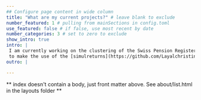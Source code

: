 ```yaml
---
## Configure page content in wide column
title: "What are my current projects?" # leave blank to exclude
number_featured: 1 # pulling from mainSections in config.toml
use_featured: false # if false, use most recent by date
number_categories: 3 # set to zero to exclude
show_intro: true
intro: |
 I am currently working on the clustering of the Swiss Pension Register using Kamila Clustering Method with the R package [kamila](https://github.com/ahfoss/kamila) of A. Foss et al. (2016) and A. Foss et al. (2018) and on classification methods. I also intend to develop stock-trading tools for evaluating the risk to invest in a specific stock (cf. [stock-analysis repository](https://github.com/Layalchristine24/stock-analysis)). Moreover, I am working on another project in the repository named [simulreturns](https://github.com/Layalchristine24/simulreturns). Thanks to this package, it will be possible to compute the final value of some investment projects based on several assumptions by entering very few parameters. A [Shiny App](https://github.com/Layalchristine24/shinyreturns) will allow
 to make the use of the [simulreturns](https://github.com/Layalchristine24/simulreturns) package more user-friendly.
outro: |

---
```


** index doesn't contain a body, just front matter above.
See about/list.html in the layouts folder **
